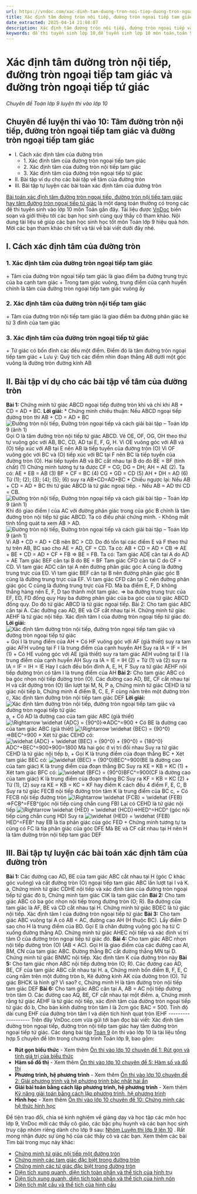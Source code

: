 ```yaml
---
url: https://vndoc.com/xac-dinh-tam-duong-tron-noi-tiep-duong-tron-ngoai-tiep-tam-giac-va-duong-tron-ngoai-tiep-tu-giac-202316
title: Xác định tâm đường tròn nội tiếp, đường tròn ngoại tiếp tam giác và đường tròn ngoại tiếp tứ giác - Chuyên đề Toán lớp 9 luyện thi vào lớp 10 - VnDoc.com
date_extracted: 2025-04-14 21:08:07
description: Xác định tâm đường tròn nội tiếp, đường tròn ngoại tiếp và đường tròn ngoại tiếp tứ giác là tài liệu do VnDoc biên soạn giúp các bạn học sinh ôn tập, củng cố thêm kiến thức để làm tốt đề tuyển sinh lớp 10 môn Toán sắp tới.
keywords: đề thi tuyển sinh lớp 10,đề tuyển sinh lớp 10 môn toán,toán 9,chuyên đề toán 9,đường tròn nội tiếp tam giác,đường tròn ngoại tiếp tam giác,đường tròn ngoại tiếp tứ giác
---
```


# Xác định tâm đường tròn nội tiếp, đường tròn ngoại tiếp tam giác và đường tròn ngoại tiếp tứ giác
 _Chuyên đề Toán lớp 9 luyện thi vào lớp 10_
## Chuyên đề luyện thi vào 10: Tâm đường tròn nội tiếp, đường tròn ngoại tiếp tam giác và đường tròn ngoại tiếp tam giác
  * I. Cách xác định tâm của đường tròn
    * 1\. Xác định tâm của đường tròn ngoại tiếp tam giác
    * 2\. Xác định tâm của đường tròn nội tiếp tam giác
    * 3\. Xác định tâm của đường tròn ngoại tiếp tứ giác
  * II. Bài tập ví dụ cho các bài tập về tâm của đường tròn
  * III. Bài tập tự luyện các bài toán xác định tâm của đường tròn

[Bài toán xác định tâm đường tròn ngoại tiếp, đường tròn nội tiếp tam giác hay tâm đường tròn ngoại tiếp tứ giác](<https://vndoc.com/xac-dinh-tam-duong-tron-noi-tiep-duong-tron-ngoai-tiep-tam-giac-va-duong-tron-ngoai-tiep-tu-giac-202316>) là một dạng toán thường có trong các đề thi tuyển sinh vào lớp 10 môn Toán gần đây. Tài liệu được [VnDoc](<https://vndoc.com/>) biên soạn và giới thiệu tới các bạn học sinh cùng quý thầy cô tham khảo. Nội dung tài liệu sẽ giúp các bạn học sinh học tốt môn Toán lớp 9 hiệu quả hơn. Mời các bạn tham khảo chi tiết và tải về bài viết dưới đây nhé.
## I. Cách xác định tâm của đường tròn
### **1\. Xác định tâm của đường tròn ngoại tiếp tam giác**
\+ Tâm của đường tròn ngoại tiếp tam giác là giao điểm ba đường trung trực của ba cạnh tam giác
\+ Trong tam giác vuông, trung điểm của cạnh huyền chính là tâm của đường tròn ngoại tiếp tam giác vuông ấy
### **2\. Xác định tâm của đường tròn nội tiếp tam giác**
\+ Tâm của đường tròn nội tiếp tam giác là giao điểm ba đường phân giác kẻ từ 3 đỉnh của tam giác
### **3\. Xác định tâm của đường tròn ngoại tiếp tứ giác**
\+ Tứ giác có bốn đỉnh các đều một điểm. Điểm đó là tâm đường tròn ngoại tiếp tam giác
\+ Lưu ý: Quỹ tích các điểm nhìn đoạn thẳng AB dưới một góc vuông là đường tròn đường kính AB
## II. Bài tập ví dụ cho các bài tập về tâm của đường tròn
**Bài 1:** Chứng minh tứ giác ABCD ngoại tiếp đường tròn khi và chỉ khi AB + CD = AD + BC.
**Lời giải:**
\* Chứng minh chiều thuận: Nếu ABCD ngoại tiếp đường tròn thì AB + CD = AD + BC
![Đường tròn nội tiếp, Đường tròn ngoại tiếp và cách giải bài tập – Toán lớp 9 \(ảnh 1\)](https://i.vdoc.vn/data/image/2023/03/22/1-1648564714.png)
Gọi O là tâm đường tròn nội tiếp tứ giác ABCD. Vẽ OE, OF, OG, OH theo thứ tự vuông góc với AB, BC, CD, AD tại E, F, G, H.
Vì OE vuông góc với AB và \(O\) tiếp xúc với AB tại E nên AB là tiếp tuyến của đường tròn \(O\)
Vì OF vuông góc với BC và \(O\) tiếp xúc với BC tại F nên BC là tiếp tuyến của đường tròn \(O\).
Hai tiếp tuyến AB và BC cắt nhau tại B do đó BE = BF \(tính chất\) \(1\)
Chứng minh tương tự ta được CF = CG; DG = DH; AH = AE \(2\).
Ta có: AE + EB = AB \(3\)
BF + CF = BC \(4\)
CG + GD = CD \(5\)
AH + DH = AD \(6\)
Từ \(1\); \(2\); \(3\); \(4\); \(5\); \(6\) suy ra AB+CD=AD+BC
\* Chiều ngược lại: Nếu AB + CD = AD + BC thì tứ giác ABCD là tứ giác ngoại tiếp.
\- Nếu AB = AD thì CD = CB.
![Đường tròn nội tiếp, Đường tròn ngoại tiếp và cách giải bài tập – Toán lớp 9 \(ảnh 1\)](https://i.vdoc.vn/data/image/2023/03/22/1-1648564776.png)
Khi đó giao điểm I của AC với đường phân giác trong của góc B chính là tâm đường tròn nội tiếp tứ giác ABCD. Ta có điều phải chứng minh.
\- Không mất tính tổng quát ta xem AB > AD.
![Đường tròn nội tiếp, Đường tròn ngoại tiếp và cách giải bài tập – Toán lớp 9 \(ảnh 1\)](https://i.vdoc.vn/data/image/2023/03/22/1-1648564824.png)
Vì AB + CD = AD + CB nên BC > CD.
Do đó tồn tại các điểm E và F theo thứ tự trên AB, BC sao cho AE = AD, CF = CD.
Ta có: AB + CD = AD + CB
=> AE + BE + CD = AD + CF + FB
=> BE = FB.
Ta có:
Tam giác ADE cân tại A do AD = AE
Tam giác BEF cân tại B do BE = BF
Tam giác CFD cân tại C do CF = CD.
Vì tam giác ADC cân tại A nên đường phân giác góc A cũng là đường trung trực của ED.
Vì tam giác BEF cân tại B nên đường phân giác góc B cũng là đường trung trực của EF.
Vì tam giác CFD cân tại C nên đường phân giác góc C cũng là đường trung trực của FD.
Mà ba điểm E, F, D không thẳng hàng nên E, F, D tạo thành một tam giác.
=> ba đường trung trực của EF, ED, FD đồng quy
Hay ba đường phân giác của ba góc của tứ giác ABCD đồng quy.
Do đó tứ giác ABCD là tứ giác ngoại tiếp.
Bài 2: Cho tam giác ABC cân tại A. Các đường cao AD, BE và CF cắt nhau tại H. Chứng minh tứ giác AEHF là tứ giác nội tiếp. Xác định tâm I của đường tròn ngoại tiếp tứ giác đó.
**Lời giải:**
![Xác định tâm đường tròn nội tiếp, đường tròn ngoại tiếp tam giác và đường tròn ngoại tiếp tứ giác](https://i.vdoc.vn/data/image/2020/06/26/xac-dinh-tam-duong-tron-ngoai-tiep-tam-giac-noi-tiep-tam-giac-va-ngoai-tiep-tu-giac-anh-so-1.png)
\+ Gọi I là trung điểm của AH
\+ Có HF vuông góc với AF \(giả thiết\) suy ra tam giác AFH vuông tại F
I là trung điểm của cạnh huyền AH
Suy ra IA = IF = IH \(1\)
\+ Có HE vuông góc với AE \(giả thiết\) suy ra tam giác AEH vuông tại E
I là trung điểm của cạnh huyền AH
Suy ra IA = IE = IH \(2\)
\+ Từ \(1\) và \(2\) suy ra IA = IF = IH = IE
Hay I cách đều bốn đỉnh A, E, H, F
Suy ra tứ giác AEHF nội tiếp đường tròn có tâm I là trung điểm của AH
**Bài 2:** Cho tam giác ABC có ba góc nhọn nội tiếp đường tròn \(O\). Các đường cao AD, BE, CF cắt nhau tại H và cắt đường tròn \(O\) lần lượt tại M, N, P
a, Chứng minh tứ giác CEHD là tứ giác nội tiếp
b, Chứng minh 4 điểm B, C, E, F cùng nằm trên một đường tròn
c, Xác định tâm đường tròn nội tiếp tam giác DEF
**Lời giải:**
![Xác định tâm đường tròn nội tiếp, đường tròn ngoại tiếp tam giác và đường tròn ngoại tiếp tứ giác](https://i.vdoc.vn/data/image/2020/06/26/xac-dinh-tam-duong-tron-ngoai-tiep-tam-giac-noi-tiep-tam-giac-va-ngoai-tiep-tu-giac-anh-so-2.png)
a, + Có AD là đường cao của tam giác ABC \(giả thiết\) ![\\Rightarrow \\widehat {ADC} = {90^0}](https://i.vdoc.vn/data/image/blank.png)⇒ADC^=900
\+ Có BE là đường cao của tam giác ABC \(giả thiết\) ![\\Rightarrow \\widehat {BEC} = {90^0}](https://i.vdoc.vn/data/image/blank.png)⇒BEC^=900
\+ Xét tứ giác CEHD có:
![\\widehat {ADC} + \\widehat {BEC} = {90^0} + {90^0} = {180^0}](https://i.vdoc.vn/data/image/blank.png)ADC^+BEC^=900+900=1800
Mà hai góc ở vị trí đối nhau
Suy ra tứ giác CEHD là tứ giác nội tiếp
b, + Gọi K là trung điểm của đoạn thẳng BC
\+ Xét tam giác BEC có: ![\\widehat {BEC} = {90^0}](https://i.vdoc.vn/data/image/blank.png)BEC^=900\(BE là đường cao của tam giác\)
K là trung điểm của đoạn thẳng BC
Suy ra KE = KB = KC \(1\)
\+ Xét tam giác BFC có: ![\\widehat {BFC} = {90^0}](https://i.vdoc.vn/data/image/blank.png)BFC^=900\(CF là đường cao của tam giác\)
K là trung điểm của đoạn thẳng BC
Suy ra KF = KB = KC \(2\)
\+ Từ \(1\), \(2\) suy ra KE = KB = KC = KF hay điểm K cách đều 4 điểm F, E, C, B
Suy ra tứ giác FECB nội tiếp đường tròn tâm K là trung điểm của BC
c, + Có FECB nội tiếp đường tròn ![\\Rightarrow \\widehat {FCB} = \\widehat {FEB}](https://i.vdoc.vn/data/image/blank.png)⇒FCB^=FEB^\(góc nội tiếp cùng chắn cung FB\)
Lại có CEHD là tứ giác nội tiếp ![\\Rightarrow \\widehat {HED} = \\widehat {HCD}](https://i.vdoc.vn/data/image/blank.png)⇒HED^=HCD^ \(góc nội tiếp cùng chắn cung HD\)
Suy ra ![\\widehat {HED} = \\widehat {FEB}](https://i.vdoc.vn/data/image/blank.png)HED^=FEB^ hay EB là tia phân giác của góc FED
\+ Chứng minh tương tự ta cũng có FC là tia phân giác của góc DFE
Mà BE và CF cắt nhau tại H nên H là tâm đường tròn nội tiếp tam giác DEF
## III. Bài tập tự luyện các bài toán xác định tâm của đường tròn
**Bài 1:** Các đường cao AD, BE của tam giác ABC cắt nhau tại H \(góc C khác góc vuông\) và cắt đường tròn \(O\) ngoại tiếp tam giác ABC lần lượt tại I và K.
a, Chứng minh tứ giác CDHE nội tiếp và xác định tâm của đường tròn ngoại tiếp tứ giác đó
b, Chứng minh tam giác CIK là tam giác cân
**Bài 2:** Cho tam giác ABC có ba góc nhọn nội tiếp trong đường tròn \(O; R\). Ba đường của tam giác là AF, BE và CD cắt nhau tại H. Chứng minh tứ giác BDEC là tứ giác nội tiếp. Xác định tâm I của đường tròn ngoại tiếp tứ giác
**Bài 3:** Cho tam giác ABC vuông tại A có AB < AC, đường cao AH \(H thuộc BC\). Lấy điểm D sao cho H là trung điểm của BD. Gọi E là chân đường vuông góc hạ từ C xuống đường thẳng AD. Chứng minh tứ giác AHEC nội tiếp và xác định vị trí tâm O của đường tròn ngoại tiếp tứ giác đó.
**Bài 4:** Cho tam giác ABC nhọn nội tiếp đường tròn \(O\) \(AB < AC\). Gọi H là giao điểm của các đường cao AI, BM, CN của tam giác ABC. Đường thẳng BC cắt đường thẳng MN tại D. Chứng minh tứ giác BNMC nội tiếp. Xác định tâm K của đường tròn này
**Bài 5:** Cho tam giác nhọn ABC nội tiếp đường tròn \(O; R\). Các đường cao AD, BE, CF của tam giác ABC cắt nhau tại H.
a, Chứng minh bốn điểm B, F, E, C cùng nằm trên một đường tròn
b, Kẻ đường kính AK của đường tròn \(O\). Tứ giác BHCK là hình gì? Vì sao?
c, Chứng minh H là tâm đường tròn nội tiếp tam giác DEF
**Bài 6:** Cho tam giác ABC cân tại A, AB = AC nội tiếp đường tròn tâm O. Các đường cao AQ, BE, CF cắt nhau tại một điểm.
a, Chứng minh rằng tứ giác AEHF là tứ giác nội tiếp, xác định tâm của đường tròn ngoại tiếp tứ giác đó
b, Cho bán kính đường tròn tâm I là 2cm góc BAC = 500. Tính độ dài cung EHF của đường tròn tâm I và diện tích hình quạt tròn IEHF
\-------------------
Trên đây VnDoc.com vừa gửi tới bạn đọc bài viết: Xác định tâm đường tròn ngoại tiếp, đường tròn nội tiếp tam giác hay tâm đường tròn ngoại tiếp tứ giác.
Các dạng bài tập [Toán 9](<https://vndoc.com/toan-lop9>) ôn thi vào lớp 10 là tài liệu tổng hợp 5 chuyên đề lớn trong chương trình Toán lớp 9, bao gồm:
  * **Rút gọn biểu thức** \- Xem thêm [Ôn thi vào lớp 10 chuyên đề 1: Rút gọn và tính giá trị của biểu thức](<https://vndoc.com/on-thi-vao-lop-10-chuyen-de-1-rut-gon-va-tinh-gia-tri-cua-bieu-thuc-165982>)
  * **Hàm số đồ thị** \- Xem thêm [Ôn thi vào lớp 10 chuyên đề 5: Hàm số và đồ thị](<https://vndoc.com/on-thi-vao-lop-10-chuyen-de-5-ham-so-va-do-thi-166019>)
  * **Phương trình, hệ phương trình** \- Xem thêm [Ôn thi vào lớp 10 chuyên đề 2: Giải phương trình và hệ phương trình bậc nhất hai ẩn](<https://vndoc.com/on-thi-vao-lop-10-chuyen-de-2-giai-phuong-trinh-va-he-phuong-trinh-bac-nhat-hai-an-165991>)
  * **Giải bài toán bằng cách lập phương trình, hệ phương trình** \- Xem thêm [Kỹ năng giải toán bằng cách lập phương trình, hệ phương trình](<https://vndoc.com/ky-nang-giai-toan-bang-cach-lap-phuong-trinh-he-phuong-trinh-195342>)
  * **Hình học** \- Xem thêm [Ôn thi vào lớp 10 chuyên đề 10: Chứng minh các hệ thức hình học](<https://vndoc.com/on-thi-vao-lop-10-chuyen-de-10-chung-minh-cac-he-thuc-hinh-hoc-166036>)

Để tiện trao đổi, chia sẻ kinh nghiệm về giảng dạy và học tập các môn học lớp 9, VnDoc mời các thầy cô giáo, các bậc phụ huynh và các bạn học sinh truy cập nhóm riêng dành cho lớp 9 sau: [Nhóm Luyện thi lớp 9 lên 10](</goto?u=aHR0cHM6Ly93d3cuZmFjZWJvb2suY29tL2dyb3Vwcy9UYWkubGlldS5ob2MudGFwLmxvcC45LlZORE9DLw%3D%3D>) . Rất mong nhận được sự ủng hộ của các thầy cô và các bạn.
Xem thêm các bài Tìm bài trong mục này khác:
  * [Chứng minh tứ giác nội tiếp một đường tròn](</chung-minh-tu-giac-noi-tiep-mot-duong-tron-179077>)
  * [Chứng minh các tam giác đặc biệt trong đường tròn](</chung-minh-cac-tam-giac-dac-biet-trong-duong-tron-202165>)
  * [Chứng minh các tứ giác đặc biệt trong đường tròn](</chung-minh-cac-tu-giac-dac-biet-trong-duong-tron-202155>)
  * [Diện tích xung quanh, diện tích toàn phần và thể tích của hình trụ](</dien-tich-xung-quanh-dien-tich-toan-phan-va-the-tich-cua-hinh-tru-202219>)
  * [Diện tích xung quanh, diện tích toàn phần và thể tích của hình nón](</dien-tich-xung-quanh-dien-tich-toan-phan-va-the-tich-cua-hinh-non-202222>)
  * [Diện tích mặt cầu và thể tích của hình cầu](</dien-tich-mat-cau-va-the-tich-cua-hinh-cau-202218>)

